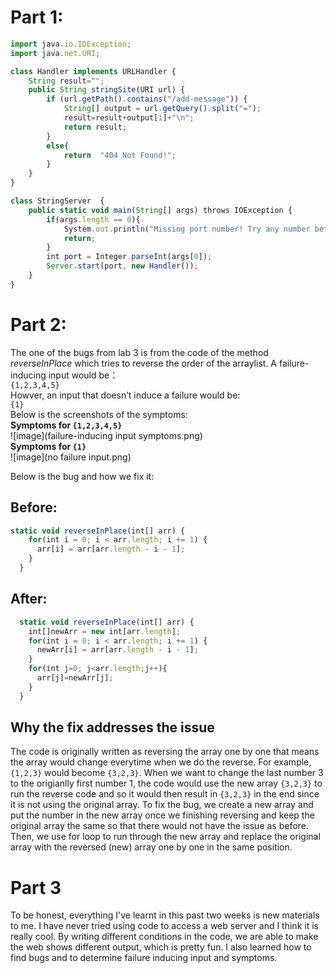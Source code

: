# Part 1:
```js
import java.io.IOException;
import java.net.URI;

class Handler implements URLHandler {
    String result="";
    public String stringSite(URI url) {
        if (url.getPath().contains("/add-message")) {
            String[] output = url.getQuery().split("=");
            result=result+output[1]+"\n";
            return result;
        }
        else{
            return  "404 Not Found!";
        }
    }
}

class StringServer  {
    public static void main(String[] args) throws IOException {
        if(args.length == 0){
            System.out.println("Missing port number! Try any number between 1024 to 49151");
            return;
        }
        int port = Integer.parseInt(args[0]);
        Server.start(port, new Handler());
    }
}
```
# Part 2:
The one of the bugs from lab 3 is from the code of the method _reverseInPlace_ which tries to reverse the order of the arraylist.  A failure-inducing input would be：<br>
`{1,2,3,4,5}`<br>
Howver, an input that doesn’t induce a failure would be:<br>
`{1}`<br>
Below is the screenshots of the symptoms:<br>
__Symptoms for `{1,2,3,4,5}`__<br>
![image](failure-inducing input symptoms.png)<br>
__Symptoms for `{1}`__<br>
![image](no failure input.png)

Below is the bug and how we fix it:
## Before:
```js
static void reverseInPlace(int[] arr) {
    for(int i = 0; i < arr.length; i += 1) {
      arr[i] = arr[arr.length - i - 1];
    }
  }
```
## After:
```js
  static void reverseInPlace(int[] arr) {
    int[]newArr = new int[arr.length];
    for(int i = 0; i < arr.length; i += 1) {
      newArr[i] = arr[arr.length - i - 1];
    }
    for(int j=0; j<arr.length;j++){
      arr[j]=newArr[j];
    }
  }
```
## Why the fix addresses the issue
The code is originally written as reversing the array one by one that means the array would change everytime when we do the reverse. For example, `{1,2,3}` would 
become `{3,2,3}`. When we want to change the last number 3 to the origianlly first number 1, the code would use the new array `{3,2,3}` to run the reverse code and so it 
would then result in `{3,2,3}` in the end since it is not using the original array. To fix the bug, we create a new array and put the number in the new array once we finishing reversing and keep the original array the same so that there would not have the issue as before. Then, we use for loop to run through the new array and replace the original array with the reversed (new) array one by one in the same position.

# Part 3
To be honest, everything I've learnt in this past two weeks is new materials to me. I have never tried using code to access a web server and I think it is really cool. By writing different conditions in the code, we are able to make the web shows different output, which is pretty fun. I also learned how to find bugs and to determine failure inducing input and symptoms.
